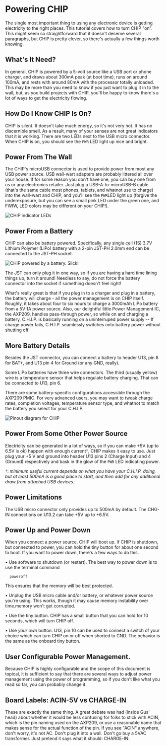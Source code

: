# Powering CHIP

The single most important thing to using any electronic device is getting electricity to the right places. This tutorial covers how to turn CHIP "on". This might seem so straightforward that it doesn't deserve several paragraphs, but CHIP is pretty clever, so there's actually a few things worth knowing.

## What's It Need?

In general, CHIP is powered by a 5-volt source like a USB port or phone charger, and draws about 300mA peak (at boot time), runs on around 100mA, and rests with around 80mA with the processor totally unloaded. This may be more than you need to know if you just want to plug it in to the wall, but, as you build projects with CHIP, you'll be happy to know there's a lot of ways to get the electricity flowing.

## How Do I Know CHIP Is On?

CHIP is silent. It doesn't take much energy, so it's not very hot. It has no discernible smell. As a result, many of your senses are not great indicators that it is working. There are two LEDs next to the USB micro connector. When CHIP is on, you should see the `PWR` LED light up nice and bright.

## Power From The Wall

The CHIP's microUSB connector is used to provide power from most any USB power source. USB wall-wart adapters are probably littered all over your house. If for some reason you don't have one, you can buy one from us or any electronics retailer. Just plug a USB-A-to-microUSB-B cable (that's the same cable most phones, tablets, and whatnot use to charge) into the wall-wart and CHIP, and you'll see the `PWR`LED light up (forgive the underexposure, but you can see a small pink LED under the green one, and FWIW, LED colors may be different on your CHIP!).

![CHIP indicator LEDs](wiki:chip_ledon.jpg?400)

## Power From a Battery

CHIP can also be battery powered. Specifically, any single cell (1S) 3.7V Lithium Polymer (LiPo) battery with a 2-pin JST-PH 2.0mm end can be connected to the JST-PH socket.

![CHIP powered by a battery. Slick!](wiki:chip_battery.jpg?400)

The JST can only plug it in one way, so if you are having a hard time lining things up, turn it around! Needless to say, do not force the battery connector into the socket if something doesn't feel right!


What's really great is that if you plug in to a charger and plug in a battery, the battery will charge - all the power management is on CHIP itself. Roughly, it takes about four to six hours to charge a 3000mAh LiPo battery from a 5V 1A power source. Also, our delightful little Power Management IC, the AXP209, handles pass-through power, so while on and charging a battery, C.H.I.P. is basically running on a uninterruped power supply -- If charge power fails, C.H.I.P. seamlessly switches onto battery power without shutting off.

## More Battery Details

Besides the JST connector, you can connect a battery to header U13, pin 8 for BAT+, and U13 pin 4 for Ground (or any GND, really).

Some LiPo batteries have three wire connectors. The third (usually yellow) wire is a temperature sensor that helps regulate battery charging. That can be connected to U13, pin 6.

There are some battery-specific configurations accessible through the AXP209 PMIC. For very advanced users, you may want to tweak charge rates, completion voltages, temperature sensor type, and whatnot to match the battery you select for your C.H.I.P.

![Pinout diagram for CHIP](wiki:chip_alpha_v02_pinouts.png?500)

## Power From Some Other Power Source

Electricity can be generated in a lot of ways, so if you can make +5V (up to 6.5V is ok) happen with enough current†, CHIP makes it easy to use. Just plug your +5 V and ground into header U13 pins 2 (Charge Input) and 4 (Ground) respectively and bask in the glow of the `PWR` LED indicating power.

†: *minimum useful current depends on what you have your C.H.I.P. doing, but at least 500mA is a good place to start, and then add for any additional draw from attached USB devices.*

## Power Limitations

The USB micro connector only provides up to 500mA by default.
The CHG-IN connections on U13.2 can take +5V up to +6.5V.

## Power Up and Power Down

When you connect a power source, CHIP will boot up. If CHIP is shutdown, but connected to power, you can hold the tiny button for about one second to boot.
If you want to power down, there's a few ways to do this.

• Use software to shutdown (or restart).
The best way to power down is to use the terminal command

```shell
  poweroff
```

This ensures that the memory will be best protected.

• Unplug the USB micro cable and/or battery, or whatever power source you're using.
This works, though it may cause memory instability over time.memory won't get corrupted.

• Use the tiny button.
CHIP has a small button that you can hold for 10 seconds, which will turn CHIP off.

• Use *your own* button.
U13, pin 10 can be used to connect a switch of your choice which can turn CHIP on or off when shorted to GND. The behavior is the same as the onboard tiny button.

## User Configurable Power Management.

Because CHIP is highly configurable and the scope of this document is topical, it is sufficient to say that there are several ways to adjust power management using the power of programming, so if you don't like what you read so far, you can probably change it.

## Board Labels: ACIN-5V vs CHARGE-IN

These are exactly the same thing. A great debate was had (inside Gus' head) about whether it would be less confusing for folks to stick with ACIN, which is the pin naming used on the AXP209, or use a reasonable name that makes sense for the actual function of the pin. If you see "ACIN" anywhere, don't worry, it's not AC. Don't plug it into a wall. Don't go buy a 5VAC transformer. Just pretend it says what it should: CHARGE-IN.
